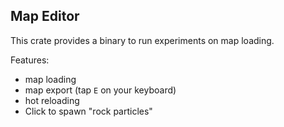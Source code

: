 ## Map Editor

This crate provides a binary to run experiments on map loading.

Features:
- map loading
- map export (tap `E` on your keyboard)
- hot reloading
- Click to spawn "rock particles"